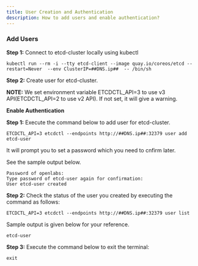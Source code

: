 ```yaml
---
title: User Creation and Authentication 
description: How to add users and enable authentication?
---
```

### Add Users

**Step 1:** Connect to etcd-cluster locally using kubectl

```execute
kubectl run --rm -i --tty etcd-client --image quay.io/coreos/etcd --restart=Never  --env ClusterIP=##DNS.ip##  -- /bin/sh
```

**Step 2:** Create user for etcd-cluster. 

**NOTE:** We set environment variable ETCDCTL_API=3 to use v3 API(ETCDCTL_API=2 to use v2 API). If not set, it will give a warning.

**Enable Authentication**

**Step 1:** Execute the command below to add user for etcd-cluster.

```execute
ETCDCTL_API=3 etcdctl --endpoints http://##DNS.ip##:32379 user add etcd-user
```
It will prompt you to set a password which you need to cnfirm later.

See the sample output below.

```
Password of openlabs:
Type password of etcd-user again for confirmation:
User etcd-user created
```

**Step 2:** Check the status of the user you created by executing the command as follows:

```execute
ETCDCTL_API=3 etcdctl --endpoints http://##DNS.ip##:32379 user list
```

Sample output is given below for your reference.

```
etcd-user
```

**Step 3:** Execute the command below to exit the terminal:

```execute
exit
```
